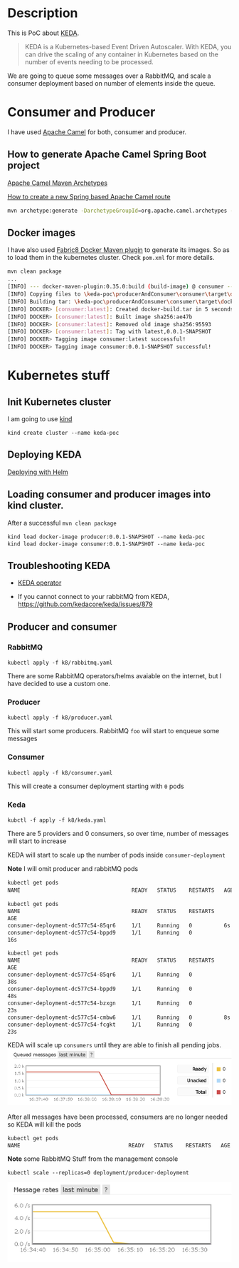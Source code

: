 # Description
This is PoC about [KEDA](https://keda.sh/).

> KEDA is a Kubernetes-based Event Driven Autoscaler. With KEDA, you can drive the scaling of any container in Kubernetes based on the number of events needing to be processed.

We are going to queue some messages over a RabbitMQ, and scale a consumer deployment based on number of elements inside the queue.

# Consumer and Producer
I have used [Apache Camel](https://camel.apache.org/) for both, consumer and producer. 
## How to generate Apache Camel Spring Boot project
[Apache Camel Maven Archetypes](https://camel.apache.org/manual/latest/camel-maven-archetypes.html)

[How to create a new Spring based Apache Camel route](https://camel.apache.org/manual/latest/creating-a-new-spring-based-camel-route.html)

```bash
mvn archetype:generate -DarchetypeGroupId=org.apache.camel.archetypes -DarchetypeArtifactId=camel-archetype-spring-boot -DarchetypeVersion=3.10.0 -DgroupId=keda.poc -DartifactId=producer -Dversion=0.0.1-SNAPSHOT
```
## Docker images
I have also used [Fabric8 Docker Maven plugin](https://dmp.fabric8.io/) to generate its images. So as to load them in the kubernetes cluster. Check `pom.xml` for more details.

```bash
mvn clean package
...
[INFO] --- docker-maven-plugin:0.35.0:build (build-image) @ consumer ---
[INFO] Copying files to \keda-poc\producerAndConsumer\consumer\target\docker\consumer\build\jar
[INFO] Building tar: \keda-poc\producerAndConsumer\consumer\target\docker\consumer\tmp\docker-build.tar
[INFO] DOCKER> [consumer:latest]: Created docker-build.tar in 5 seconds
[INFO] DOCKER> [consumer:latest]: Built image sha256:ae47b
[INFO] DOCKER> [consumer:latest]: Removed old image sha256:95593
[INFO] DOCKER> [consumer:latest]: Tag with latest,0.0.1-SNAPSHOT
[INFO] DOCKER> Tagging image consumer:latest successful!
[INFO] DOCKER> Tagging image consumer:0.0.1-SNAPSHOT successful!
```

# Kubernetes stuff
## Init Kubernetes cluster
I am going to use [kind](https://kind.sigs.k8s.io/)
```
kind create cluster --name keda-poc
```

## Deploying KEDA
[Deploying with Helm](https://keda.sh/docs/2.3/deploy/#helm)  

## Loading consumer and producer images into kind cluster.
After a successful `mvn clean package`
```
kind load docker-image producer:0.0.1-SNAPSHOT --name keda-poc
kind load docker-image consumer:0.0.1-SNAPSHOT --name keda-poc
```
## Troubleshooting KEDA
* [KEDA operator](https://keda.sh/docs/1.4/concepts/troubleshooting/#keda-logging-and-telemetry)

* If you cannot connect to your rabbitMQ from KEDA, https://github.com/kedacore/keda/issues/879

## Producer and consumer
### RabbitMQ
```
kubectl apply -f k8/rabbitmq.yaml
```
There are some RabbitMQ operators/helms avaiable on the internet, but I have decided to use a custom one.
### Producer
```
kubectl apply -f k8/producer.yaml
```
This will start some producers. RabbitMQ `foo` will start to enqueue some messages

### Consumer
```
kubectl apply -f k8/consumer.yaml
```
This will create a consumer deployment starting with `0` pods

### Keda
```
kubctl -f apply -f k8/keda.yaml
```

There are 5 providers and 0 consumers, so over time, number of messages will start to increase

KEDA will start to scale up the number of pods inside `consumer-deployment`

**Note** I will omit producer and rabbitMQ pods

```bash
kubectl get pods
NAME                                   READY   STATUS    RESTARTS   AGE
```
```
kubectl get pods
NAME                                   READY   STATUS    RESTARTS   AGE
consumer-deployment-dc577c54-85qr6     1/1     Running   0          6s
consumer-deployment-dc577c54-bppd9     1/1     Running   0          16s
```
```
kubectl get pods
NAME                                   READY   STATUS    RESTARTS   AGE
consumer-deployment-dc577c54-85qr6     1/1     Running   0          38s
consumer-deployment-dc577c54-bppd9     1/1     Running   0          48s
consumer-deployment-dc577c54-bzxgn     1/1     Running   0          23s
consumer-deployment-dc577c54-cmbw6     1/1     Running   0          8s
consumer-deployment-dc577c54-fcgkt     1/1     Running   0          23s
```

KEDA will scale up `consumers` until they are able to finish all pending jobs.
![consumers consuming all the messages](images/all_consumed.PNG)

After all messages have been processed, consumers are no longer needed so KEDA will kill the pods
```
kubectl get pods
NAME                                  READY   STATUS    RESTARTS   AGE
```

**Note** some RabbitMQ Stuff from the management console
```
kubectl scale --replicas=0 deployment/producer-deployment
```
![No producers](images/scale_down.PNG)
